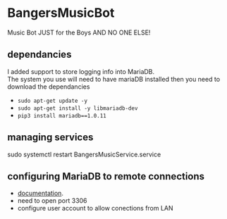 # BangersMusicBot
Music Bot JUST for the Boys AND NO ONE ELSE!


## dependancies
I added support to store logging info into MariaDB.  
The system you use will need to have mariaDB installed then you need to download the dependancies
* `sudo apt-get update -y`
* `sudo apt-get install -y libmariadb-dev`
* `pip3 install mariadb==1.0.11`


## managing services
sudo systemctl restart BangersMusicService.service

## configuring MariaDB to remote connections
* [documentation](https://mariadb.com/kb/en/configuring-mariadb-for-remote-client-access/).
* need to open port 3306
* configure user account to allow conections from LAN
